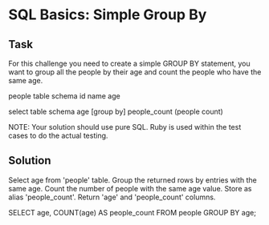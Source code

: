 # SQL Basics: Simple Group By

## Task
For this challenge you need to create a simple GROUP BY statement, you want to group all the people by their age and count the people who have the same age.

people table schema
id
name
age

select table schema
age [group by]
people_count (people count)

NOTE: Your solution should use pure SQL. Ruby is used within the test cases to do the actual testing.


## Solution
Select age from 'people' table.
Group the returned rows by entries with the same age.
Count the number of people with the same age value. Store as alias 'people_count'.
Return 'age' and 'people_count' columns.

SELECT 
  age,
  COUNT(age) AS people_count
FROM people
GROUP BY age;
